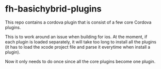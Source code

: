 fh-basichybrid-plugins
======================

This repo contains a cordova plugin that is consist of a few core Cordova plugins.

This is to work around an issue when building for ios.  At the moment, if each plugin is loaded separately, it will take too long to install all the plugins (it has to load the xcode project file and parse it everytime when install a plugin).

Now it only needs to do once since all the core plugins become one plugin.
